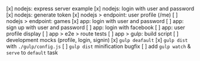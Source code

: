 [x] nodejs: express server example
[x] nodejs: login with user and password
[x] nodejs: generate token
[x] nodejs > endpoint: user profile (/me)
[ ] nodejs > endpoint: games
[x] app: login with user and password
[ ] app: sign up with user and password
[ ] app: login with facebook
[ ] app: user profile display
[ ] app > e2e > route tests
[ ] app > gulp: build script
[ ] development mocks (profile, login, signin)
[x] `gulp deafault`
[x] `gulp dist` with `./gulp/config.js`
[ ] `gulp dist` minification bugfix
[ ]	add `gulp watch` & `serve` to `default` task